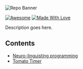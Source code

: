 ![Repo Banner](https://raw.githubusercontent.com/psanders/awesome-coffee/master/0002_KM_Social-LinkedInCover.jpg)

[![Awesome](https://cdn.rawgit.com/sindresorhus/awesome/d7305f38d29fed78fa85652e3a63e154dd8e8829/media/badge.svg)](https://github.com/sindresorhus/awesome) [![Made With Love](https://img.shields.io/badge/Made%20With-Love-orange.svg)](https://github.com/chetanraj/awesome-github-badges)

Description goes here.

## Contents

- [Neuro-linguisting programming](#neuro-linguisting-programming)
- [Tomato Timer](#tomato-timer)

